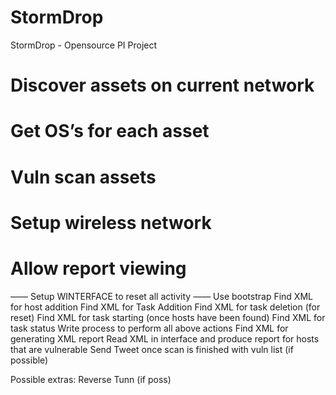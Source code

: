 StormDrop
=========

StormDrop - Opensource PI Project

# Discover assets on current network
# Get OS’s for each asset
# Vuln scan assets
# Setup wireless network
# Allow report viewing


—— Setup WINTERFACE to reset all activity
—— Use bootstrap
Find XML for host addition
Find XML for Task Addition
Find XML for task deletion (for reset)
Find XML for task starting (once hosts have been found)
Find XML for task status
Write process to perform all above actions
Find XML for generating XML report
Read XML in interface and produce report for hosts that are vulnerable
Send Tweet once scan is finished with vuln list (if possible)

Possible extras: Reverse Tunn (if poss)
